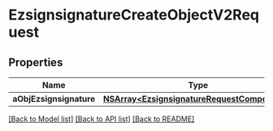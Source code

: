 # EzsignsignatureCreateObjectV2Request

## Properties
Name | Type | Description | Notes
------------ | ------------- | ------------- | -------------
**aObjEzsignsignature** | [**NSArray&lt;EzsignsignatureRequestCompound&gt;***](EzsignsignatureRequestCompound.md) |  | 

[[Back to Model list]](../README.md#documentation-for-models) [[Back to API list]](../README.md#documentation-for-api-endpoints) [[Back to README]](../README.md)


